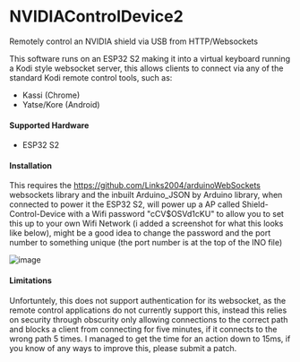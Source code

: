 # NVIDIAControlDevice2

Remotely control an NVIDIA shield via USB from HTTP/Websockets

This software runs on an ESP32 S2 making it into a virtual keyboard running a Kodi style websocket server, this allows clients to connect via any of the standard Kodi remote control tools, such as:

- Kassi (Chrome)
- Yatse/Kore (Android)

#### Supported Hardware
- ESP32 S2

#### Installation

This requires the https://github.com/Links2004/arduinoWebSockets websockets library and the inbuilt Arduino_JSON by Arduino library, when connected to power it the ESP32 S2, will power up a AP called Shield-Control-Device with a Wifi password "cCV$OSVd1cKU" to allow you to set this up to your own Wifi Network (i added a screenshot for what this looks like below), might be a good idea to change the password and the port number to something unique (the port number is at the top of the INO file)

![image](https://user-images.githubusercontent.com/1683850/175224074-bb2fbd4e-6a2f-48f4-b4e9-5cd957e08d5e.png)

#### Limitations
Unfortuntely, this does not support authentication for its websocket, as the remote control applications do not currently support this, instead this relies on security through obscurity only allowing connections to the correct path and blocks a client from connecting for five minutes, if it connects to the wrong path 5 times.
I managed to get the time for an action down to 15ms, if you know of any ways to improve this, please submit a patch.

